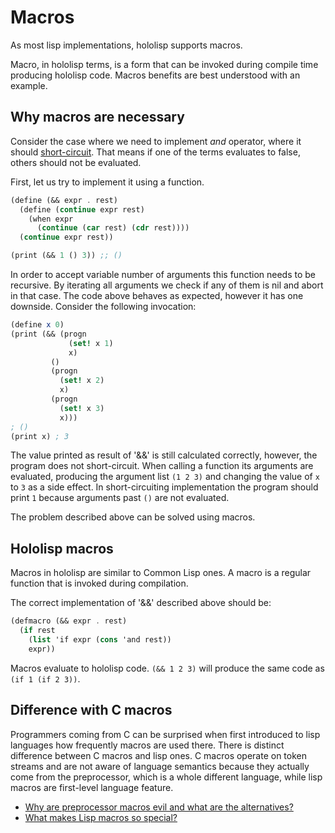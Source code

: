# Macros

As most lisp implementations, hololisp supports macros.

Macro, in hololisp terms, is a form that can be invoked during compile time producing hololisp code. Macros benefits are
best understood with an example.

## Why macros are necessary

Consider the case where we need to implement *and* operator, where it
should [short-circuit](https://en.wikipedia.org/wiki/Short-circuit_evaluation). That means if one of the terms evaluates
to false, others should not be evaluated.

First, let us try to implement it using a function.

```scheme
(define (&& expr . rest)
  (define (continue expr rest)
    (when expr
      (continue (car rest) (cdr rest))))
  (continue expr rest))

(print (&& 1 () 3)) ;; ()
```

In order to accept variable number of arguments this function needs to be recursive. By iterating all
arguments we check if any of them is nil and abort in that case. The code above behaves as expected, however it has one
downside. Consider the following invocation:

```scheme
(define x 0)
(print (&& (progn
             (set! x 1)
             x)
         ()
         (progn
           (set! x 2)
           x)
         (progn
           (set! x 3)
           x)))
; ()
(print x) ; 3
```

The value printed as result of '&&' is still calculated correctly, however, the program does not
short-circuit. When calling a function its arguments are evaluated,
producing the argument list `(1 2 3)` and changing the value of `x` to `3` as a side effect. In short-circuiting
implementation the program should print `1` because arguments past `()` are not evaluated.

The problem described above can be solved using macros.

## Hololisp macros

Macros in hololisp are similar to Common Lisp ones. A macro is a regular function that is invoked during compilation.

The correct implementation of '&&' described above should be:

```scheme
(defmacro (&& expr . rest)
  (if rest
    (list 'if expr (cons 'and rest))
    expr))
```

Macros evaluate to hololisp code. `(&& 1 2 3)` will produce the same code as `(if 1 (if 2 3))`.

## Difference with C macros

Programmers coming from C can be surprised when first introduced to lisp languages how frequently macros are used there.
There is distinct difference between C macros and lisp ones. C macros operate on token streams and are not aware of
language semantics because they actually come from the preprocessor, which is a whole different language, while lisp
macros are first-level language feature.

* [Why are preprocessor macros evil and what are the alternatives?](https://stackoverflow.com/questions/14041453/why-are-preprocessor-macros-evil-and-what-are-the-alternatives)
* [What makes Lisp macros so special?](https://stackoverflow.com/questions/267862/what-makes-lisp-macros-so-special)
